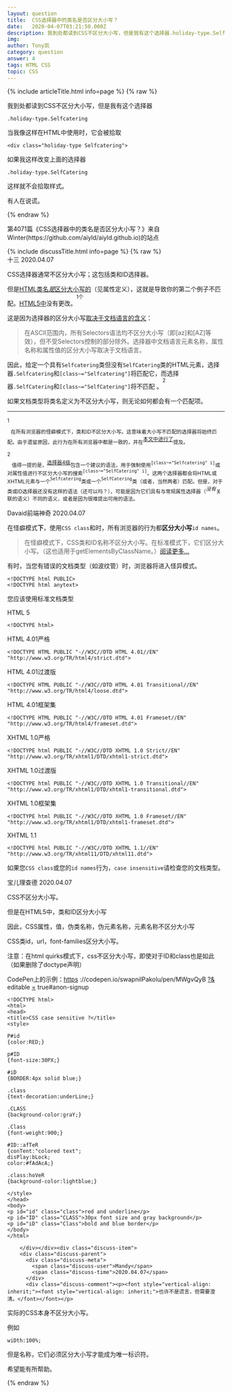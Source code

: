 ```yaml
---
layout: question
title:  CSS选择器中的类名是否区分大小写？
date:   2020-04-07T03:21:50.000Z
description: 我到处都读到CSS不区分大小写，但是我有这个选择器.holiday-type.Selfcatering当我像这样在HTML中使用时，它会被拾取...
img: 
author: Tony凯
category: question
answer: 4
tags: HTML CSS
topic: CSS
---
```

<div class="article-root">
  <div class="article">
    {% include articleTitle.html info=page %}
    {% raw %}
    <div class="article-content"><p><font style="vertical-align: inherit;"><font style="vertical-align: inherit;">我到处都读到CSS不区分大小写，但是我有这个选择器</font></font></p>

<pre><code>.holiday-type.Selfcatering
</code></pre>

<p><font style="vertical-align: inherit;"><font style="vertical-align: inherit;">当我像这样在HTML中使用时，它会被拾取</font></font></p>

<pre><code>&lt;div class="holiday-type Selfcatering"&gt;
</code></pre>

<p><font style="vertical-align: inherit;"><font style="vertical-align: inherit;">如果我这样改变上面的选择器</font></font></p>

<pre><code>.holiday-type.SelfCatering
</code></pre>

<p><font style="vertical-align: inherit;"><font style="vertical-align: inherit;">这样就不会拾取样式。</font></font></p>

<p><font style="vertical-align: inherit;"><font style="vertical-align: inherit;">有人在说谎。</font></font></p></div>
    {% endraw %}
  </div>
  <p class="winter_mark">第4071篇《CSS选择器中的类名是否区分大小写？》来自Winter(https://github.com/aiyld/aiyld.github.io)的站点</p>
  <div class="discuss-wrapper">
    {% include discussTitle.html info=page %}
    {% raw %}
    <div class="discuss-list">
    <div class="discuss-item">
        <div class="discuss-parent">
          <div class="discuss-meta">
            <span class="discuss-user">十三</span>
            <span class="discuss-time">2020.04.07</span>
          </div>
          <div class="discuss-comment"><p><font style="vertical-align: inherit;"><font style="vertical-align: inherit;">CSS选择器通常不区分大小写；</font><font style="vertical-align: inherit;">这包括类和ID选择器。</font></font></p>

<p><font style="vertical-align: inherit;"><font style="vertical-align: inherit;">但是</font></font><a href="http://www.w3.org/TR/html4/struct/global.html#h-7.5.2" rel="noreferrer"><font style="vertical-align: inherit;"><font style="vertical-align: inherit;">HTML类名</font></font><em><font style="vertical-align: inherit;"><font style="vertical-align: inherit;">是</font></font></em><font style="vertical-align: inherit;"><font style="vertical-align: inherit;">区分大小写的</font></font></a><font style="vertical-align: inherit;"><font style="vertical-align: inherit;">（见属性定义），这就是导致你的第二个例子不匹配。</font></font><a href="http://www.w3.org/TR/html50/disabled-elements.html#case-sensitivity" rel="noreferrer"><font style="vertical-align: inherit;"><font style="vertical-align: inherit;">HTML5中</font></font></a><font style="vertical-align: inherit;"><font style="vertical-align: inherit;">没有更改</font><font style="vertical-align: inherit;">。</font></font><sup><font style="vertical-align: inherit;"><font style="vertical-align: inherit;">1个</font></font></sup></p>

<p><font style="vertical-align: inherit;"><font style="vertical-align: inherit;">这是因为选择器的区分大小写</font></font><a href="http://www.w3.org/TR/selectors-4/#case-sensitive" rel="noreferrer"><font style="vertical-align: inherit;"><font style="vertical-align: inherit;">取决于文档语言的含义</font></font></a><font style="vertical-align: inherit;"><font style="vertical-align: inherit;">：</font></font></p>

<blockquote>
  <p><font style="vertical-align: inherit;"><font style="vertical-align: inherit;">在ASCII范围内，所有Selectors语法均不区分大小写（即[az]和[AZ]等效），但不受Selectors控制的部分除外。</font><font style="vertical-align: inherit;">选择器中文档语言元素名称，属性名称和属性值的区分大小写取决于文档语言。</font></font></p>
</blockquote>

<p><font style="vertical-align: inherit;"><font style="vertical-align: inherit;">因此，给定一个具有</font></font><code>Selfcatering</code><font style="vertical-align: inherit;"><font style="vertical-align: inherit;">类但没有</font></font><code>SelfCatering</code><font style="vertical-align: inherit;"><font style="vertical-align: inherit;">类</font><font style="vertical-align: inherit;">的HTML元素</font><font style="vertical-align: inherit;">，选择器</font></font><code>.Selfcatering</code><font style="vertical-align: inherit;"><font style="vertical-align: inherit;">和</font></font><code>[class~="Selfcatering"]</code><font style="vertical-align: inherit;"><font style="vertical-align: inherit;">将匹配它，而选择器</font></font><code>.SelfCatering</code><font style="vertical-align: inherit;"><font style="vertical-align: inherit;">和</font></font><code>[class~="SelfCatering"]</code><font style="vertical-align: inherit;"><font style="vertical-align: inherit;">将不</font><font style="vertical-align: inherit;">匹配   </font><font style="vertical-align: inherit;">。</font></font><sup><font style="vertical-align: inherit;"><font style="vertical-align: inherit;">2</font></font></sup></p>

<p><font style="vertical-align: inherit;"><font style="vertical-align: inherit;">如果文档类型将类名定义为不区分大小写，则无论如何都会有一个匹配项。</font></font></p>

<hr>

<p><sup><font style="vertical-align: inherit;"><font style="vertical-align: inherit;">1 </font></font></sup> <sub><font style="vertical-align: inherit;"><font style="vertical-align: inherit;">在所有浏览器的怪癖模式下，类和ID不区分大小写。</font><font style="vertical-align: inherit;">这意味着大小写不匹配的选择器将始终匹配。</font><font style="vertical-align: inherit;">由于遗留原因，此行为在所有浏览器中都是一致的，并在</font></font><a href="https://www.cs.tut.fi/~jkorpela/quirks-mode.html" rel="noreferrer"><font style="vertical-align: inherit;"><font style="vertical-align: inherit;">本文中进行了</font></font></a><font style="vertical-align: inherit;"><font style="vertical-align: inherit;">提及</font><font style="vertical-align: inherit;">。</font></font></sub></p>

<p><sup><font style="vertical-align: inherit;"><font style="vertical-align: inherit;">2 </font></font></sup> <sub><font style="vertical-align: inherit;"><font style="vertical-align: inherit;">值得一提的是，</font></font><a href="http://www.w3.org/TR/selectors4/#attribute-case" rel="noreferrer"><font style="vertical-align: inherit;"><font style="vertical-align: inherit;">选择器4级</font></font></a><font style="vertical-align: inherit;"><font style="vertical-align: inherit;">包含一个建议的语法，用于强制使用</font></font><code>[class~="Selfcatering" i]</code><font style="vertical-align: inherit;"><font style="vertical-align: inherit;">或</font><font style="vertical-align: inherit;">对属性值进行不区分大小写的搜索</font></font><code>[class~="SelfCatering" i]</code><font style="vertical-align: inherit;"><font style="vertical-align: inherit;">。</font><font style="vertical-align: inherit;">这两个选择器都会将HTML或XHTML元素与一个</font></font><code>Selfcatering</code><font style="vertical-align: inherit;"><font style="vertical-align: inherit;">类或一个</font></font><code>SelfCatering</code><font style="vertical-align: inherit;"><font style="vertical-align: inherit;">类（或者，当然两者）</font><font style="vertical-align: inherit;">匹配</font><font style="vertical-align: inherit;">。</font><font style="vertical-align: inherit;">但是，对于类或ID选择器还没有这样的语法（还可以吗？），可能是因为它们具有与常规属性选择器（</font></font><em><font style="vertical-align: inherit;"><font style="vertical-align: inherit;">没有</font></font></em><font style="vertical-align: inherit;"><font style="vertical-align: inherit;">关联的语义）</font><font style="vertical-align: inherit;">不同的语义</font><font style="vertical-align: inherit;">，或者是因为很难提出可用的语法。</font></font></sub></p></div>
        </div></div><div class="discuss-item">
        <div class="discuss-parent">
          <div class="discuss-meta">
            <span class="discuss-user">Davaid前端神奇</span>
            <span class="discuss-time">2020.04.07</span>
          </div>
          <div class="discuss-comment"><p><font style="vertical-align: inherit;"><font style="vertical-align: inherit;">在怪癖模式</font></font><strong><font style="vertical-align: inherit;"><font style="vertical-align: inherit;">下</font></font></strong><font style="vertical-align: inherit;"><font style="vertical-align: inherit;">，使用</font></font><code>CSS class</code><font style="vertical-align: inherit;"><font style="vertical-align: inherit;">和</font><font style="vertical-align: inherit;">时，</font><font style="vertical-align: inherit;">所有浏览器的行为都</font><strong><font style="vertical-align: inherit;">区分大小写</font></strong></font><code>id names</code><font style="vertical-align: inherit;"><font style="vertical-align: inherit;">。</font></font></p>

<blockquote>
  <p><font style="vertical-align: inherit;"><font style="vertical-align: inherit;">在怪癖模式下，CSS类和ID名称不区分大小写。</font><font style="vertical-align: inherit;">在标准模式下，它们区分大小写。</font><font style="vertical-align: inherit;">（这也适用于getElementsByClassName。）</font></font><a href="https://developer.mozilla.org/en/docs/Mozilla_Quirks_Mode_Behavior" rel="noreferrer"><font style="vertical-align: inherit;"><font style="vertical-align: inherit;">阅读更多...</font></font></a></p>
</blockquote>

<p><font style="vertical-align: inherit;"><font style="vertical-align: inherit;">有时，当您有错误的文档类型（如波纹管）时，浏览器将进入怪异模式。</font></font></p>

<pre><code>&lt;!DOCTYPE html PUBLIC&gt;<font></font>
&lt;!DOCTYPE html anytext&gt;<font></font>
</code></pre>

<p><font style="vertical-align: inherit;"><font style="vertical-align: inherit;">您应该使用标准文档类型</font></font></p>

<p><font style="vertical-align: inherit;"><font style="vertical-align: inherit;">HTML 5</font></font></p>

<pre><code>&lt;!DOCTYPE html&gt; 
</code></pre>

<p><font style="vertical-align: inherit;"><font style="vertical-align: inherit;">HTML 4.01严格</font></font></p>

<pre><code>&lt;!DOCTYPE HTML PUBLIC "-//W3C//DTD HTML 4.01//EN" "http://www.w3.org/TR/html4/strict.dtd"&gt; 
</code></pre>

<p><font style="vertical-align: inherit;"><font style="vertical-align: inherit;">HTML 4.01过渡版</font></font></p>

<pre><code>&lt;!DOCTYPE HTML PUBLIC "-//W3C//DTD HTML 4.01 Transitional//EN" "http://www.w3.org/TR/html4/loose.dtd"&gt; 
</code></pre>

<p><font style="vertical-align: inherit;"><font style="vertical-align: inherit;">HTML 4.01框架集</font></font></p>

<pre><code>&lt;!DOCTYPE HTML PUBLIC "-//W3C//DTD HTML 4.01 Frameset//EN" "http://www.w3.org/TR/html4/frameset.dtd"&gt; 
</code></pre>

<p><font style="vertical-align: inherit;"><font style="vertical-align: inherit;">XHTML 1.0严格</font></font></p>

<pre><code>&lt;!DOCTYPE html PUBLIC "-//W3C//DTD XHTML 1.0 Strict//EN" "http://www.w3.org/TR/xhtml1/DTD/xhtml1-strict.dtd"&gt; 
</code></pre>

<p><font style="vertical-align: inherit;"><font style="vertical-align: inherit;">XHTML 1.0过渡版</font></font></p>

<pre><code>&lt;!DOCTYPE html PUBLIC "-//W3C//DTD XHTML 1.0 Transitional//EN" "http://www.w3.org/TR/xhtml1/DTD/xhtml1-transitional.dtd"&gt; 
</code></pre>

<p><font style="vertical-align: inherit;"><font style="vertical-align: inherit;">XHTML 1.0框架集</font></font></p>

<pre><code>&lt;!DOCTYPE html PUBLIC "-//W3C//DTD XHTML 1.0 Frameset//EN" "http://www.w3.org/TR/xhtml1/DTD/xhtml1-frameset.dtd"&gt; 
</code></pre>

<p><font style="vertical-align: inherit;"><font style="vertical-align: inherit;">XHTML 1.1</font></font></p>

<pre><code>&lt;!DOCTYPE html PUBLIC "-//W3C//DTD XHTML 1.1//EN" "http://www.w3.org/TR/xhtml11/DTD/xhtml11.dtd"&gt; 
</code></pre>

<p><font style="vertical-align: inherit;"><font style="vertical-align: inherit;">如果您</font></font><code>CSS class</code><font style="vertical-align: inherit;"><font style="vertical-align: inherit;">或</font><font style="vertical-align: inherit;">您的</font></font><code>id names</code><font style="vertical-align: inherit;"><font style="vertical-align: inherit;">行为，</font></font><code>case insensitive</code><font style="vertical-align: inherit;"><font style="vertical-align: inherit;">请检查您的文档类型。</font></font></p></div>
        </div></div><div class="discuss-item">
        <div class="discuss-parent">
          <div class="discuss-meta">
            <span class="discuss-user">宝儿理查德</span>
            <span class="discuss-time">2020.04.07</span>
          </div>
          <div class="discuss-comment"><p><font style="vertical-align: inherit;"><font style="vertical-align: inherit;">CSS不区分大小写。</font></font></p>

<p><font style="vertical-align: inherit;"><font style="vertical-align: inherit;">但是在HTML5中，类和ID区分大小写 </font></font></p>

<p><font style="vertical-align: inherit;"><font style="vertical-align: inherit;">因此，CSS属性，值，伪类名称，伪元素名称，元素名称不区分大小写</font></font></p>

<p><font style="vertical-align: inherit;"><font style="vertical-align: inherit;">CSS类id，url，font-families区分大小写。</font></font></p>

<p><font style="vertical-align: inherit;"><font style="vertical-align: inherit;">注意：在html quirks模式下，css不区分大小写，即使对于ID和class也是如此（如果删除了doctype声明）</font></font></p>

<p><font style="vertical-align: inherit;"><font style="vertical-align: inherit;">CodePen上的示例：</font><a href="https://codepen.io/swapnilPakolu/pen/MWgvQyB?&amp;editable=true#anon-signup" rel="nofollow noreferrer"><font style="vertical-align: inherit;">https</font></a><font style="vertical-align: inherit;"> ://codepen.io/swapnilPakolu/pen/MWgvQyB </font><a href="https://codepen.io/swapnilPakolu/pen/MWgvQyB?&amp;editable=true#anon-signup" rel="nofollow noreferrer"><font style="vertical-align: inherit;">?&amp;</font></a><font style="vertical-align: inherit;"> editable </font><a href="https://codepen.io/swapnilPakolu/pen/MWgvQyB?&amp;editable=true#anon-signup" rel="nofollow noreferrer"><font style="vertical-align: inherit;">=</font></a><font style="vertical-align: inherit;"> true#anon-signup</font></font><a href="https://codepen.io/swapnilPakolu/pen/MWgvQyB?&amp;editable=true#anon-signup" rel="nofollow noreferrer"><font style="vertical-align: inherit;"></font></a> </p>

<pre><code>&lt;!DOCTYPE html&gt;<font></font>
&lt;html&gt;<font></font>
&lt;head&gt;<font></font>
&lt;title&gt;CSS case sensitive ?&lt;/title&gt;<font></font>
&lt;style&gt;<font></font>
<font></font>
P#id<font></font>
{color:RED;}<font></font>
<font></font>
p#ID<font></font>
{font-size:30PX;}<font></font>
<font></font>
#iD<font></font>
{BORDER:4px solid blue;}<font></font>
<font></font>
.class<font></font>
{text-decoration:underLine;}<font></font>
<font></font>
.CLASS<font></font>
{background-color:graY;}<font></font>
<font></font>
.Class<font></font>
{font-weight:900;}<font></font>
<font></font>
#ID::afTeR<font></font>
{conTent:"colored text";<font></font>
disPlay:bLock;<font></font>
color:#fAdAcA;}<font></font>
<font></font>
.class:hoVeR<font></font>
{background-color:lightblue;}<font></font>
<font></font>
&lt;/style&gt;<font></font>
&lt;/head&gt;<font></font>
&lt;body&gt;<font></font>
&lt;p id="id" class="class"&gt;red and underline&lt;/p&gt;<font></font>
&lt;p id="ID" class="CLASS"&gt;30px font size and gray background&lt;/p&gt;<font></font>
&lt;p id="iD" class="Class"&gt;bold and blue border&lt;/p&gt;<font></font>
&lt;/body&gt;<font></font>
&lt;/html&gt;<font></font>
</code></pre></div>
        </div></div><div class="discuss-item">
        <div class="discuss-parent">
          <div class="discuss-meta">
            <span class="discuss-user">Mandy</span>
            <span class="discuss-time">2020.04.07</span>
          </div>
          <div class="discuss-comment"><p><font style="vertical-align: inherit;"><font style="vertical-align: inherit;">也许不是谎言，但需要澄清。</font></font></p>

<p><font style="vertical-align: inherit;"><font style="vertical-align: inherit;">实际的CSS本身不区分大小写。</font></font></p>

<p><font style="vertical-align: inherit;"><font style="vertical-align: inherit;">例如</font></font></p>

<pre><code>wiDth:100%;
</code></pre>

<p><font style="vertical-align: inherit;"><font style="vertical-align: inherit;">但是名称，它们必须区分大小写才能成为唯一标识符。</font></font></p>

<p><font style="vertical-align: inherit;"><font style="vertical-align: inherit;">希望能有所帮助。</font></font></p></div>
        </div></div>
    </div>
    {% endraw %}
  </div>
<div>
